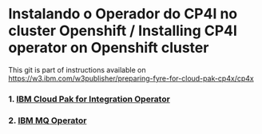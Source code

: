 # Instalando o Operador do CP4I no cluster Openshift / Installing CP4I operator on Openshift cluster

This git is part of  instructions available on https://w3.ibm.com/w3publisher/preparing-fyre-for-cloud-pak-cp4x/cp4x

### 1. [IBM Cloud Pak for Integration Operator](cloudpakforintegration/README.md)<br>
### 2. [IBM MQ Operator](ibm-mq/README.md)<br>
